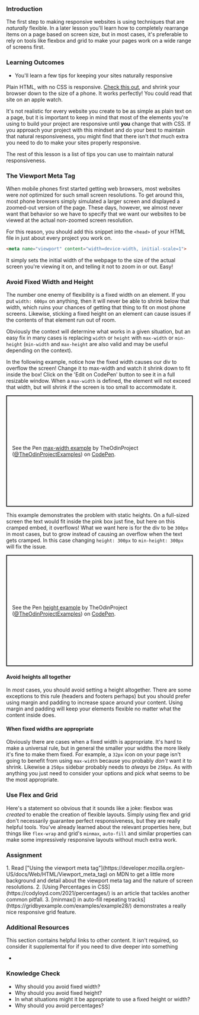 ### Introduction
The first step to making responsive websites is using techniques that are _naturally_ flexible. In a later lesson you'll learn how to completely rearrange items on a page based on screen size, but in most cases, it's preferable to rely on tools like flexbox and grid to make your pages work on a wide range of screens first.

### Learning Outcomes
* You'll learn a few tips for keeping your sites naturally responsive

Plain HTML, with no CSS is responsive. [Check this out](https://codyloyd.github.io/responsive-html/), and shrink your browser down to the size of a phone. It works perfectly! You could read that site on an apple watch.

It's not realistic for every website you create to be as simple as plain text on a page, but it is important to keep in mind that most of the elements you're using to build your project are responsive until **you** change that with CSS. If you approach your project with this mindset and do your best to maintain that natural responsiveness, you might find that there isn't _that_ much extra you need to do to make your sites properly responsive.

The rest of this lesson is a list of tips you can use to maintain natural responsiveness.

### The Viewport Meta Tag
When mobile phones first started getting web browsers, most websites were _not_ optimized for such small screen resolutions. To get around this, most phone browsers simply simulated a larger screen and displayed a zoomed-out version of the page. These days, however, we almost never want that behavior so we have to specify that we want our websites to be viewed at the actual non-zoomed screen resolution.

For this reason, you should add this snippet into the `<head>` of your HTML file in just about every project you work on.
```html
<meta name="viewport" content="width=device-width, initial-scale=1">
```
It simply sets the initial width of the webpage to the size of the actual screen you're viewing it on, and telling it not to zoom in or out. Easy!

### Avoid Fixed Width and Height

The number one enemy of flexibility is a fixed width on an element. If you put `width: 600px` on anything, then it will never be able to shrink below that width, which ruins your chances of getting that thing to fit on most phone screens. Likewise, sticking a fixed height on an element can cause issues if the contents of that element run out of room.

Obviously the context will determine what works in a given situation, but an easy fix in many cases is replacing `width` or `height` with `max-width` or `min-height` (`min-width` and `max-height` are also valid and may be useful depending on the context).

In the following example, notice how the fixed width causes our div to overflow the screen! Change it to max-width and watch it shrink down to fit inside the box! Click on the 'Edit on CodePen' button to see it in a full resizable window. When a `max-width` is defined, the element will not exceed that width, but will shrink if the screen is too small to accommodate it.

<p class="codepen" data-height="300" data-default-tab="css,result" data-slug-hash="abwqVmG" data-editable="true" data-user="TheOdinProjectExamples" style="height: 300px; box-sizing: border-box; display: flex; align-items: center; justify-content: center; border: 2px solid; margin: 1em 0; padding: 1em;">
  <span>See the Pen <a href="https://codepen.io/TheOdinProjectExamples/pen/abwqVmG">
  max-width example</a> by TheOdinProject (<a href="https://codepen.io/TheOdinProjectExamples">@TheOdinProjectExamples</a>)
  on <a href="https://codepen.io">CodePen</a>.</span>
</p>
<script async src="https://cpwebassets.codepen.io/assets/embed/ei.js"></script>

This example demonstrates the problem with static heights. On a full-sized screen the text would fit inside the pink box just fine, but here on this cramped embed, it overflows! What we want here is for the div to be `300px` in most cases, but to grow instead of causing an overflow when the text gets cramped. In this case changing `height: 300px` to `min-height: 300px` will fix the issue.

<p class="codepen" data-height="500" data-default-tab="css,result" data-slug-hash="qBjxVYg" data-editable="true" data-user="TheOdinProjectExamples" style="height: 300px; box-sizing: border-box; display: flex; align-items: center; justify-content: center; border: 2px solid; margin: 1em 0; padding: 1em;">
  <span>See the Pen <a href="https://codepen.io/TheOdinProjectExamples/pen/qBjxVYg">
  height example</a> by TheOdinProject (<a href="https://codepen.io/TheOdinProjectExamples">@TheOdinProjectExamples</a>)
  on <a href="https://codepen.io">CodePen</a>.</span>
</p>
<script async src="https://cpwebassets.codepen.io/assets/embed/ei.js"></script>

#### Avoid heights all together
In _most_ cases, you should avoid setting a height altogether. There are some exceptions to this rule (headers and footers perhaps) but you should prefer using margin and padding to increase space around your content. Using margin and padding will keep your elements flexible no matter what the content inside does.

#### When fixed widths are appropriate
Obviously there are cases when a fixed width is appropriate. It's hard to make a universal rule, but in general the smaller your widths the more likely it's fine to make them fixed. For example, a `32px` icon on your page isn't going to benefit from using `max-width` because you probably _don't_ want it to shrink. Likewise a `250px` sidebar probably needs to _always_ be `250px`. As with anything you just need to consider your options and pick what seems to be the most appropriate.

### Use Flex and Grid
Here's a statement so obvious that it sounds like a joke: flexbox was _created_ to enable the creation of flexible layouts. Simply using flex and grid don't necessarily guarantee perfect responsiveness, but they are really helpful tools. You've already learned about the relevant properties here, but things like `flex-wrap` and grid's `minmax`, `auto-fill` and similar properties can make some impressively responsive layouts without much extra work.

### Assignment
<div class="lesson-content__panel" markdown="1">
1. Read ["Using the viewport meta tag"](https://developer.mozilla.org/en-US/docs/Web/HTML/Viewport_meta_tag) on MDN to get a little more background and detail about the viewport meta tag and the nature of screen resolutions.
2. [Using Percentages in CSS](https://codyloyd.com/2021/percentages/) is an article that tackles another common pitfall.
3. [minmax() in auto-fill repeating tracks](https://gridbyexample.com/examples/example28/) demonstrates a really nice responsive grid feature.
</div>

### Additional Resources
This section contains helpful links to other content. It isn't required, so consider it supplemental for if you need to dive deeper into something

* []()

### Knowledge Check
* Why should you avoid fixed width?
* Why should you avoid fixed height?
* In what situations might it be appropriate to use a fixed height or width?
* Why should you avoid percentages?
